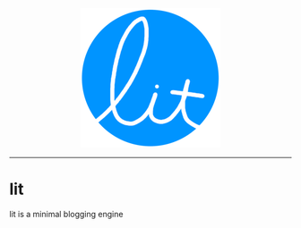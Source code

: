 <p align="center">
  <img src="assets/lit.png" height="250" width="250" alt="lit">
</p>

---

# lit
lit is a minimal blogging engine